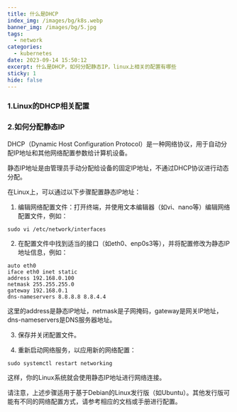 ```yaml
---
title: 什么是DHCP
index_img: /images/bg/k8s.webp
banner_img: /images/bg/5.jpg
tags:
  - network
categories:
  - kubernetes
date: 2023-09-14 15:50:12
excerpt: 什么是DHCP，如何分配静态IP，linux上相关的配置有哪些
sticky: 1
hide: false
---
```


### 1.Linux的DHCP相关配置

### 2.如何分配静态IP



DHCP（Dynamic Host Configuration Protocol）是一种网络协议，用于自动分配IP地址和其他网络配置参数给计算机设备。

静态IP地址是由管理员手动分配给设备的固定IP地址，不通过DHCP协议进行动态分配。

在Linux上，可以通过以下步骤配置静态IP地址：

1. 编辑网络配置文件：打开终端，并使用文本编辑器（如vi、nano等）编辑网络配置文件，例如：
  ```
  sudo vi /etc/network/interfaces
  ```
2. 在配置文件中找到适当的接口（如eth0、enp0s3等），并将配置修改为静态IP地址信息，例如：
  ```
  auto eth0
  iface eth0 inet static
  address 192.168.0.100
  netmask 255.255.255.0
  gateway 192.168.0.1
  dns-nameservers 8.8.8.8 8.8.4.4
  ```
  这里的address是静态IP地址，netmask是子网掩码，gateway是网关IP地址，dns-nameservers是DNS服务器地址。

3. 保存并关闭配置文件。

4. 重新启动网络服务，以应用新的网络配置：
  ```
  sudo systemctl restart networking
  ```

这样，你的Linux系统就会使用静态IP地址进行网络连接。

请注意，上述步骤适用于基于Debian的Linux发行版（如Ubuntu）。其他发行版可能有不同的网络配置方式，请参考相应的文档或手册进行配置。